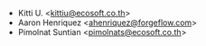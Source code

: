 - Kitti U. \<<kittiu@ecosoft.co.th>\>
- Aaron Henriquez \<<ahenriquez@forgeflow.com>\>
- Pimolnat Suntian \<<pimolnats@ecosoft.co.th>\>
